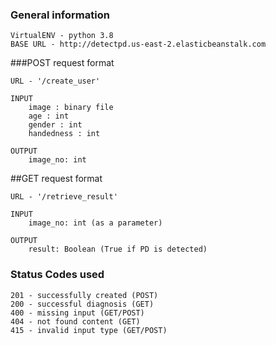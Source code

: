 ### General information
    
    VirtualENV - python 3.8
    BASE URL - http://detectpd.us-east-2.elasticbeanstalk.com


###POST request format

    URL - '/create_user'

    INPUT
        image : binary file
        age : int
        gender : int
        handedness : int

    OUTPUT
        image_no: int


##GET request format

    URL - '/retrieve_result'

    INPUT
        image_no: int (as a parameter)

    OUTPUT
        result: Boolean (True if PD is detected)


### Status Codes used

    201 - successfully created (POST)
    200 - successful diagnosis (GET)
    400 - missing input (GET/POST)
    404 - not found content (GET)
    415 - invalid input type (GET/POST)
